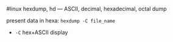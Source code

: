 #linux 
hexdump, hd — ASCII, decimal, hexadecimal, octal dump

present data in hexa:
`hexdump -C file_name`
- `-C` hex+ASCII display